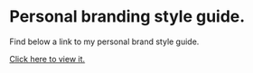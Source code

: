 # Personal branding style guide.

Find below a link to my personal brand style guide.

[Click here to view it.](http://williamipark.github.io/style-guide/index.html)
